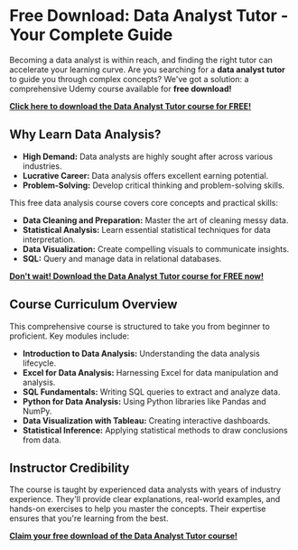 # Free Download: Data Analyst Tutor - Your Complete Guide

Becoming a data analyst is within reach, and finding the right tutor can accelerate your learning curve. Are you searching for a **data analyst tutor** to guide you through complex concepts? We've got a solution: a comprehensive Udemy course available for **free download!**

[**Click here to download the Data Analyst Tutor course for FREE!**](https://udemywork.com/data-analyst-tutor)

## Why Learn Data Analysis?

*   **High Demand:** Data analysts are highly sought after across various industries.
*   **Lucrative Career:** Data analysis offers excellent earning potential.
*   **Problem-Solving:** Develop critical thinking and problem-solving skills.

This free data analysis course covers core concepts and practical skills:

*   **Data Cleaning and Preparation:** Master the art of cleaning messy data.
*   **Statistical Analysis:** Learn essential statistical techniques for data interpretation.
*   **Data Visualization:** Create compelling visuals to communicate insights.
*   **SQL:** Query and manage data in relational databases.

[**Don't wait! Download the Data Analyst Tutor course for FREE now!**](https://udemywork.com/data-analyst-tutor)

## Course Curriculum Overview

This comprehensive course is structured to take you from beginner to proficient. Key modules include:

*   **Introduction to Data Analysis:** Understanding the data analysis lifecycle.
*   **Excel for Data Analysis:** Harnessing Excel for data manipulation and analysis.
*   **SQL Fundamentals:** Writing SQL queries to extract and analyze data.
*   **Python for Data Analysis:** Using Python libraries like Pandas and NumPy.
*   **Data Visualization with Tableau:** Creating interactive dashboards.
*   **Statistical Inference:** Applying statistical methods to draw conclusions from data.

## Instructor Credibility

The course is taught by experienced data analysts with years of industry experience. They'll provide clear explanations, real-world examples, and hands-on exercises to help you master the concepts. Their expertise ensures that you're learning from the best.

[**Claim your free download of the Data Analyst Tutor course!**](https://udemywork.com/data-analyst-tutor)
